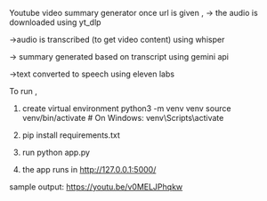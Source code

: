 Youtube video summary generator 
once url is given , 
-> the audio is downloaded using yt_dlp

->audio is transcribed (to get video content) using whisper

-> summary generated based on transcript using gemini api 

->text converted to speech using eleven labs 

To run , 
1) create virtual environment
python3 -m venv venv
source venv/bin/activate  # On Windows: venv\Scripts\activate

2) pip install requirements.txt
3) run python app.py
4) the app runs in http://127.0.0.1:5000/

sample output:  https://youtu.be/v0MELJPhqkw
